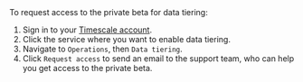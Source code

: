 <Highlight type="cloud" header="Request access and start tiering">
To request access to the private beta for data tiering:

1.  Sign in to your [Timescale
    account](https://console.cloud.timescale.com/).
1.  Click the service where you want to enable data tiering.
1.  Navigate to `Operations`, then `Data tiering`.
1.  Click `Request access` to send an email to the support team, who can
    help you get access to the private beta.

</Highlight>
